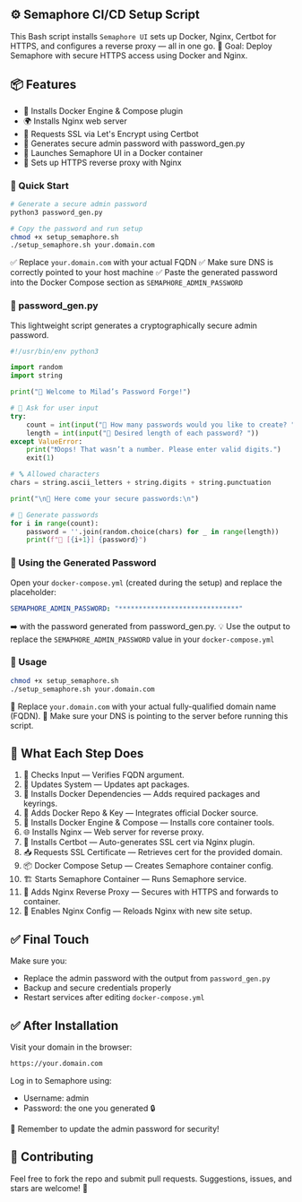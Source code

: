 ## ⚙️ Semaphore CI/CD Setup Script

This Bash script installs `Semaphore UI` sets up Docker, Nginx, Certbot for HTTPS, and configures a reverse proxy — all in one go.
🎯 Goal: Deploy Semaphore with secure HTTPS access using Docker and Nginx.

## 📦 Features

- 🐳 Installs Docker Engine & Compose plugin
- 🌍 Installs Nginx web server
- 🔐 Requests SSL via Let's Encrypt using Certbot
- 🔐 Generates secure admin password with password_gen.py
- 🚀 Launches Semaphore UI in a Docker container
- 🔗 Sets up HTTPS reverse proxy with Nginx

### 🚀 Quick Start
```bash
# Generate a secure admin password
python3 password_gen.py

# Copy the password and run setup
chmod +x setup_semaphore.sh
./setup_semaphore.sh your.domain.com
```

✅ Replace `your.domain.com` with your actual FQDN
✅ Make sure DNS is correctly pointed to your host machine ✅ Paste the generated password into the Docker Compose section as `SEMAPHORE_ADMIN_PASSWORD`

### 🔐 password_gen.py

This lightweight script generates a cryptographically secure admin password.
```python
#!/usr/bin/env python3

import random
import string

print("🔐 Welcome to Milad’s Password Forge!")

# 💬 Ask for user input
try:
    count = int(input("🧮 How many passwords would you like to create? "))
    length = int(input("📏 Desired length of each password? "))
except ValueError:
    print("❗Oops! That wasn’t a number. Please enter valid digits.")
    exit(1)

# 🔤 Allowed characters
chars = string.ascii_letters + string.digits + string.punctuation

print("\n🎁 Here come your secure passwords:\n")

# 🧪 Generate passwords
for i in range(count):
    password = ''.join(random.choice(chars) for _ in range(length))
    print(f"🔑 [{i+1}] {password}")
```

### 📄 Using the Generated Password
Open your `docker-compose.yml` (created during the setup) and replace the placeholder:

```yaml
SEMAPHORE_ADMIN_PASSWORD: "******************************"
```
➡️ with the password generated from password_gen.py.
💡 Use the output to replace the `SEMAPHORE_ADMIN_PASSWORD` value in your `docker-compose.yml`

### 🔧 Usage
```bash
chmod +x setup_semaphore.sh
./setup_semaphore.sh your.domain.com
```

🔸 Replace `your.domain.com` with your actual fully-qualified domain name (FQDN).
🔸 Make sure your DNS is pointing to the server before running this script.

## 📜 What Each Step Does

1. 🧾 Checks Input — Verifies FQDN argument.
2. 🔄 Updates System — Updates apt packages.
3. 🐳 Installs Docker Dependencies — Adds required packages and keyrings.
4. 🔐 Adds Docker Repo & Key — Integrates official Docker source.
5. 🚀 Installs Docker Engine & Compose — Installs core container tools.
6. 🌐 Installs Nginx — Web server for reverse proxy.
7. 🔐 Installs Certbot — Auto-generates SSL cert via Nginx plugin.
8. 📥 Requests SSL Certificate — Retrieves cert for the provided domain.
9. 📦 Docker Compose Setup — Creates Semaphore container config.
10. 🏗️ Starts Semaphore Container — Runs Semaphore service.
11. 🧩 Adds Nginx Reverse Proxy — Secures with HTTPS and forwards to container.
12. 🔗 Enables Nginx Config — Reloads Nginx with new site setup.

## ✅ Final Touch

Make sure you:

- Replace the admin password with the output from `password_gen.py`
- Backup and secure credentials properly
- Restart services after editing `docker-compose.yml`

## ✅ After Installation

Visit your domain in the browser:
```bash
https://your.domain.com
```

Log in to Semaphore using:

- Username: admin
- Password: the one you generated 🔒

🚨 Remember to update the admin password for security!

## 🤝 Contributing
Feel free to fork the repo and submit pull requests. Suggestions, issues, and stars are welcome! 🌟